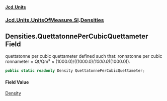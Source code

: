 #### [Jcd.Units](index.md 'index')
### [Jcd.Units.UnitsOfMeasure.SI](Jcd.Units.UnitsOfMeasure.SI.md 'Jcd.Units.UnitsOfMeasure.SI').[Densities](Densities.md 'Jcd.Units.UnitsOfMeasure.SI.Densities')

## Densities.QuettatonnePerCubicQuettameter Field

quettatonne per cubic quettameter defined such that: ronnatonne per cubic ronnameter = Qt/Qm³ × (1000.0)/((1000.0)*(1000.0)*(1000.0)).

```csharp
public static readonly Density QuettatonnePerCubicQuettameter;
```

#### Field Value
[Density](Density.md 'Jcd.Units.UnitTypes.Density')